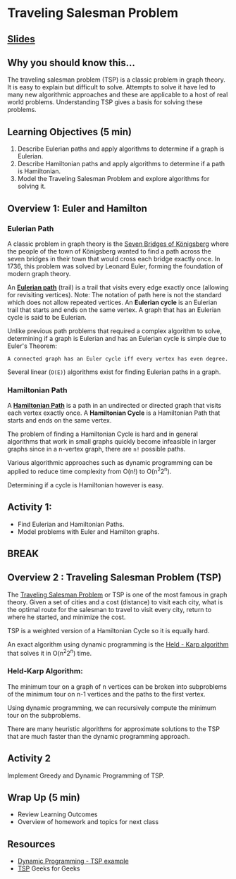 # Traveling Salesman Problem

## [Slides](https://docs.google.com/presentation/d/14FHYZYrE0GiH93Wd-F38scIOW84Mm-V0OHpgveqdI9w/edit?usp=sharing)

## Why you should know this...
The traveling salesman problem (TSP) is a classic problem in graph theory.  It is easy to explain but difficult to solve.  Attempts to solve it  have led to many new algorithmic approaches and these are applicable to a host of real world problems.  Understanding TSP gives a basis for solving these problems. 



## Learning Objectives (5 min)
1. Describe Eulerian paths and apply algorithms to determine if a graph is Eulerian.
1. Describe Hamiltonian paths and apply algorithms to determine if a path is Hamiltonian.
1. Model the Traveling Salesman Problem and explore algorithms for solving it.


## Overview 1: Euler and Hamilton
### Eulerian Path

A classic problem in graph theory is the [Seven Bridges of Königsberg](https://en.wikipedia.org/wiki/Seven_Bridges_of_K%C3%B6nigsberg) where the people of the town of  Königsberg wanted  to find a path across the seven bridges in their town that would cross each bridge exactly once.  In 1736, this problem  was solved by Leonard Euler, forming the foundation of modern graph theory. 

An **[Eulerian path](https://en.wikipedia.org/wiki/Eulerian_path)** (trail) is a trail that visits every edge exactly once (allowing for revisiting vertices).  Note: The notation of path here is not the standard which does not allow repeated vertices. 
An **Eulerian cycle** is an Eulerian trail that starts and ends on the same vertex. A graph that has an Eulerian cycle is said to be Eulerian. 

Unlike previous path problems that required a complex algorithm to solve, determining if a graph is Eulerian and has an Eulerian cycle is simple due to Euler's  Theorem: 

``` 
A connected graph has an Euler cycle iff every vertex has even degree.
```

Several linear (`O(E)`) algorithms exist for finding Eulerian paths in a graph.   

### Hamiltonian Path

A **[Hamiltonian Path](https://en.wikipedia.org/wiki/Hamiltonian_path_problem)** is a path in an undirected or directed graph that visits each vertex exactly once.
A **Hamiltonian Cycle** is a Hamiltonian Path that starts and ends on the same vertex.  

The problem of finding a Hamiltonian Cycle is hard and in general algorithms that work in small graphs quickly become infeasible in larger graphs since in a n-vertex graph, there are `n!` possible paths.

Various algorithmic approaches such as dynamic programming can be applied to reduce time complexity from O(n!) to O(n<sup>2</sup>2<sup>n</sup>).

Determining if a cycle is Hamiltonian however is easy.  


## Activity 1:
- Find Eulerian and Hamiltonian Paths.
- Model problems with Euler and Hamilton graphs.

## BREAK 

## Overview 2 : Traveling Salesman Problem (TSP)
The [Traveling Salesman Problem](https://en.wikipedia.org/wiki/Travelling_salesman_problem)
 or TSP is one of the most famous in graph theory. Given a set of cities and a cost (distance) to visit each city, what is the optimal route for the salesman to travel to visit every city, return to where he started, and minimize the cost. 

TSP is a weighted version of a Hamiltonian Cycle so it is equally hard.

An exact algorithm using dynamic programming is the [Held - Karp algorithm](https://en.wikipedia.org/wiki/Held%E2%80%93Karp_algorithm) that solves it in O(n<sup>2</sup>2<sup>n</sup>) time. 

### Held-Karp Algorithm: 
The minimum tour on a graph of n vertices can be broken into subproblems of the minimum tour on  n-1  vertices and the paths to the first  vertex.  

Using dynamic programming, we can  recursively compute the minimum tour on the subproblems. 




There are many heuristic  algorithms for approximate solutions to the TSP that are much faster than the dynamic programming approach. 

## Activity 2
Implement Greedy and  Dynamic Programming of TSP. 

## Wrap Up (5 min)

- Review Learning Outcomes
- Overview of homework and topics for next class

## Resources

- [Dynamic Programming - TSP example](https://medium.com/basecs/less-repetition-more-dynamic-programming-43d29830a630)
- [TSP](https://www.geeksforgeeks.org/traveling-salesman-problem-tsp-implementation/)  Geeks for Geeks
